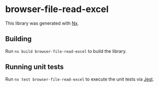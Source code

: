 # browser-file-read-excel

This library was generated with [Nx](https://nx.dev).

## Building

Run `nx build browser-file-read-excel` to build the library.

## Running unit tests

Run `nx test browser-file-read-excel` to execute the unit tests via [Jest](https://jestjs.io).
